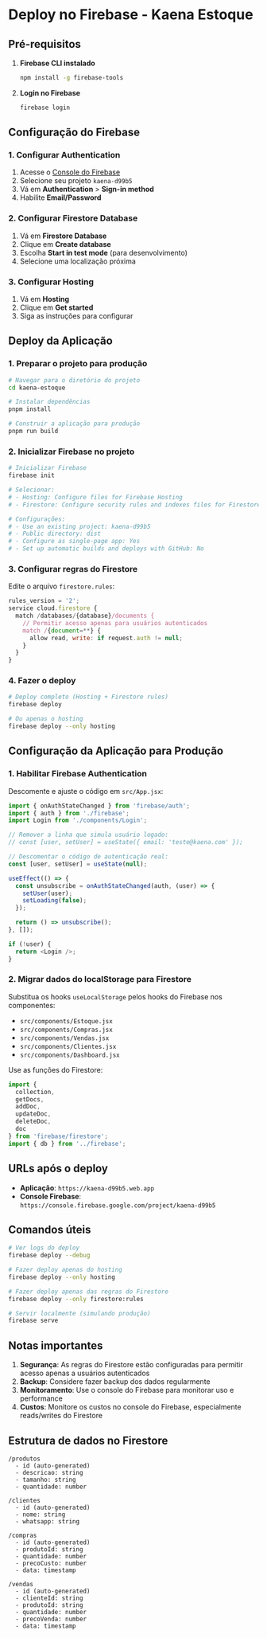 # Deploy no Firebase - Kaena Estoque

## Pré-requisitos

1. **Firebase CLI instalado**
   ```bash
   npm install -g firebase-tools
   ```

2. **Login no Firebase**
   ```bash
   firebase login
   ```

## Configuração do Firebase

### 1. Configurar Authentication
1. Acesse o [Console do Firebase](https://console.firebase.google.com/)
2. Selecione seu projeto `kaena-d99b5`
3. Vá em **Authentication** > **Sign-in method**
4. Habilite **Email/Password**

### 2. Configurar Firestore Database
1. Vá em **Firestore Database**
2. Clique em **Create database**
3. Escolha **Start in test mode** (para desenvolvimento)
4. Selecione uma localização próxima

### 3. Configurar Hosting
1. Vá em **Hosting**
2. Clique em **Get started**
3. Siga as instruções para configurar

## Deploy da Aplicação

### 1. Preparar o projeto para produção

```bash
# Navegar para o diretório do projeto
cd kaena-estoque

# Instalar dependências
pnpm install

# Construir a aplicação para produção
pnpm run build
```

### 2. Inicializar Firebase no projeto

```bash
# Inicializar Firebase
firebase init

# Selecionar:
# - Hosting: Configure files for Firebase Hosting
# - Firestore: Configure security rules and indexes files for Firestore

# Configurações:
# - Use an existing project: kaena-d99b5
# - Public directory: dist
# - Configure as single-page app: Yes
# - Set up automatic builds and deploys with GitHub: No
```

### 3. Configurar regras do Firestore

Edite o arquivo `firestore.rules`:

```javascript
rules_version = '2';
service cloud.firestore {
  match /databases/{database}/documents {
    // Permitir acesso apenas para usuários autenticados
    match /{document=**} {
      allow read, write: if request.auth != null;
    }
  }
}
```

### 4. Fazer o deploy

```bash
# Deploy completo (Hosting + Firestore rules)
firebase deploy

# Ou apenas o hosting
firebase deploy --only hosting
```

## Configuração da Aplicação para Produção

### 1. Habilitar Firebase Authentication

Descomente e ajuste o código em `src/App.jsx`:

```javascript
import { onAuthStateChanged } from 'firebase/auth';
import { auth } from './firebase';
import Login from './components/Login';

// Remover a linha que simula usuário logado:
// const [user, setUser] = useState({ email: 'teste@kaena.com' });

// Descomentar o código de autenticação real:
const [user, setUser] = useState(null);

useEffect(() => {
  const unsubscribe = onAuthStateChanged(auth, (user) => {
    setUser(user);
    setLoading(false);
  });

  return () => unsubscribe();
}, []);

if (!user) {
  return <Login />;
}
```

### 2. Migrar dados do localStorage para Firestore

Substitua os hooks `useLocalStorage` pelos hooks do Firebase nos componentes:

- `src/components/Estoque.jsx`
- `src/components/Compras.jsx`
- `src/components/Vendas.jsx`
- `src/components/Clientes.jsx`
- `src/components/Dashboard.jsx`

Use as funções do Firestore:
```javascript
import { 
  collection, 
  getDocs, 
  addDoc, 
  updateDoc, 
  deleteDoc, 
  doc 
} from 'firebase/firestore';
import { db } from '../firebase';
```

## URLs após o deploy

- **Aplicação**: `https://kaena-d99b5.web.app`
- **Console Firebase**: `https://console.firebase.google.com/project/kaena-d99b5`

## Comandos úteis

```bash
# Ver logs do deploy
firebase deploy --debug

# Fazer deploy apenas do hosting
firebase deploy --only hosting

# Fazer deploy apenas das regras do Firestore
firebase deploy --only firestore:rules

# Servir localmente (simulando produção)
firebase serve
```

## Notas importantes

1. **Segurança**: As regras do Firestore estão configuradas para permitir acesso apenas a usuários autenticados
2. **Backup**: Considere fazer backup dos dados regularmente
3. **Monitoramento**: Use o console do Firebase para monitorar uso e performance
4. **Custos**: Monitore os custos no console do Firebase, especialmente reads/writes do Firestore

## Estrutura de dados no Firestore

```
/produtos
  - id (auto-generated)
  - descricao: string
  - tamanho: string
  - quantidade: number

/clientes
  - id (auto-generated)
  - nome: string
  - whatsapp: string

/compras
  - id (auto-generated)
  - produtoId: string
  - quantidade: number
  - precoCusto: number
  - data: timestamp

/vendas
  - id (auto-generated)
  - clienteId: string
  - produtoId: string
  - quantidade: number
  - precoVenda: number
  - data: timestamp
```

